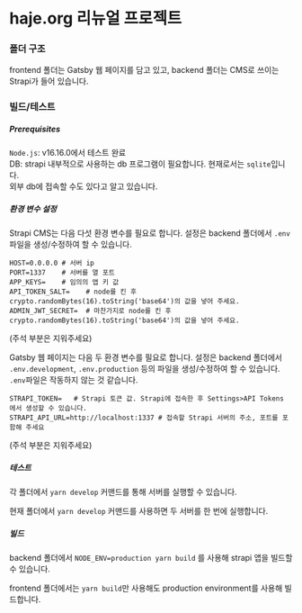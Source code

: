 # haje.org 리뉴얼 프로젝트

### 폴더 구조

frontend 폴더는 Gatsby 웹 페이지를 담고 있고, backend 폴더는 CMS로 쓰이는 Strapi가 들어 있습니다.


### 빌드/테스트
##### Prerequisites
`Node.js`: v16.16.0에서 테스트 완료\
DB: strapi 내부적으로 사용하는 db 프로그램이 필요합니다. 현재로서는 `sqlite`입니다. \
외부 db에 접속할 수도 있다고 알고 있습니다.

##### 환경 변수 설정

Strapi CMS는 다음 다섯 환경 변수를 필요로 합니다. 설정은 backend 폴더에서 
`.env` 파일을 생성/수정하여 할 수 있습니다.
```shell
HOST=0.0.0.0 # 서버 ip
PORT=1337    # 서버를 열 포트
APP_KEYS=    # 임의의 앱 키 값
API_TOKEN_SALT=    # node를 킨 후 crypto.randomBytes(16).toString('base64')의 값을 넣어 주세요.
ADMIN_JWT_SECRET=  # 마찬가지로 node를 킨 후 crypto.randomBytes(16).toString('base64')의 값을 넣어 주세요.
```
(주석 부분은 지워주세요)

Gatsby 웹 페이지는 다음 두 환경 변수를 필요로 합니다. 설정은 backend 폴더에서
`.env.development`, `.env.production` 등의 파일을 생성/수정하여 할 수 있습니다.
`.env`파일은 작동하지 않는 것 같습니다.

```shell
STRAPI_TOKEN=   # Strapi 토큰 값. Strapi에 접속한 후 Settings>API Tokens 에서 생성할 수 있습니다. 
STRAPI_API_URL=http://localhost:1337 # 접속할 Strapi 서버의 주소, 포트를 포함해 주세요
```
(주석 부분은 지워주세요)

##### 테스트
각 폴더에서 `yarn develop` 커맨드를 통해 서버를 실행할 수 있습니다.

현재 폴더에서 `yarn develop` 커맨드를 사용하면 두 서버를 한 번에 실행합니다.

##### 빌드

backend 폴더에서 `NODE_ENV=production yarn build` 를 사용해 strapi 앱을 빌드할 수 있습니다.

frontend 폴더에서는 `yarn build`만 사용해도 production environment를 사용해 빌드합니다.